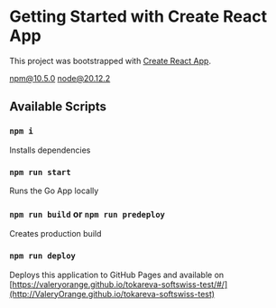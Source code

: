 # Getting Started with Create React App

This project was bootstrapped with [Create React App](https://github.com/facebook/create-react-app).

npm@10.5.0
node@20.12.2

## Available Scripts

### `npm i`

Installs dependencies

### `npm run start`

Runs the Go App locally

### `npm run build` or `npm run predeploy`

Creates production build

### `npm run deploy`

Deploys this application to GitHub Pages and available on [https://valeryorange.github.io/tokareva-softswiss-test/#/](http://ValeryOrange.github.io/tokareva-softswiss-test)

